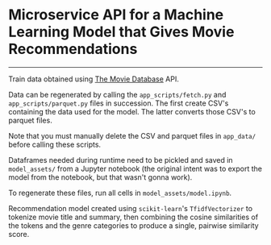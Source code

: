 # Microservice API for a Machine Learning Model that Gives Movie Recommendations
---
Train data obtained using [The Movie Database](https://developers.themoviedb.org/3/getting-started) API.  

Data can be regenerated by calling the `app_scripts/fetch.py` and `app_scripts/parquet.py` files in succession. The first create CSV's containing the data used for the model. The latter converts those CSV's to parquet files.  

Note that you must manually delete the CSV and parquet files in `app_data/` before calling these scripts.

Dataframes needed during runtime need to be pickled and saved in `model_assets/` from a Jupyter notebook (the original intent was to export the model from the notebook, but that wasn't gonna work).  

To regenerate these files, run all cells in `model_assets/model.ipynb`.

Recommendation model created using `scikit-learn`'s `TfidfVectorizer` to tokenize movie title and summary, then combining the cosine similarities of the tokens and the genre categories to produce a single, pairwise similarity score.